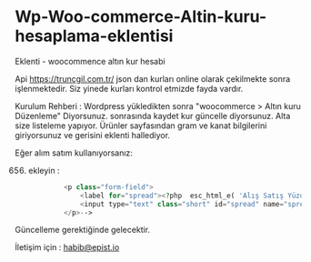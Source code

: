 # Wp-Woo-commerce-Altin-kuru-hesaplama-eklentisi
Eklenti - woocommence  altın kur hesabi 








Api https://truncgil.com.tr/ json dan kurları online olarak çekilmekte sonra işlenmektedir. Siz yinede kurları kontrol etmizde fayda vardır.

Kurulum Rehberi : Wordpress yükledikten sonra "woocommerce > Altın kuru Düzenleme" Diyorsunuz.
sonrasında kaydet kur güncelle diyorsunuz. 
Alta size listeleme yapıyor.
Ürünler sayfasından gram ve kanat bilgilerini giriyorsunuz ve gerisini eklenti hallediyor. 


Eğer alım satım kullanıyorsanız:

 656. ekleyin :
```php <!--alış Satış Farkı Alış kapalı ise kaldırmanız daha mantıklı--><!--
			<p class="form-field">
				<label for="spread"><?php  esc_html_e( 'Alış Satış Yüzdesi', 'woocommence-altin-fiyati' )?></label>
				<input type="text" class="short" id="spread" name="spread" value="<?php echo $spread; ?>"  />
			</p>--> 
```
Güncelleme gerektiğinde gelecektir. 

İletişim için : habib@epist.io

